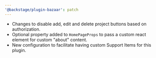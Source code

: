 ```yaml
---
'@backstage/plugin-bazaar': patch
---
```


- Changes to disable add, edit and delete project buttons based on authorization.
- Optional property added to `HomePageProps` to pass a custom react element for custom "about" content.
- New configuration to facilitate having custom Support Items for this plugin.

